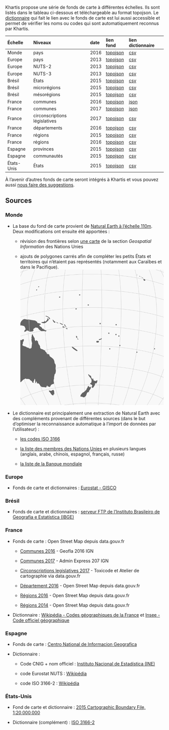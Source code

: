 Khartis propose une série de fonds de carte à différentes échelles. Ils sont listés dans le tableau ci-dessous et téléchargeable au format topojson. Le [dictionnaire](definitions#dictionnaire-dun-fond-de-carte) qui fait le lien avec le fonds de carte est lui aussi accessible et permet de vérifier les noms ou codes qui sont automatiquement reconnus par Khartis.

| Échelle    | Niveaux      | date | lien fond | lien dictionnaire |
|:------------|:--------------|:------|:-----------|:-------------------|
| Monde      | pays         | 2016 | [topojson](https://raw.githubusercontent.com/AtelierCartographie/Khartis/master/public/data/map/W-110m-2015-modified.json)  | [csv](https://raw.githubusercontent.com/AtelierCartographie/Khartis/master/public/data/dictionary/csv/World-dico-2016.csv)               |
| Europe     | pays        | 2013 | [topojson](https://github.com/AtelierCartographie/Khartis/raw/master/public/data/map/EU-country.json)  | [csv](https://github.com/AtelierCartographie/Khartis/raw/master/public/data/dictionary/csv/EU-dico-COUNTRY-2013.csv)               |
| Europe     | NUTS-2 | 2013 | [topojson](https://github.com/AtelierCartographie/Khartis/tree/master/public/data/map/EU-nuts-2)  | [csv](https://github.com/AtelierCartographie/Khartis/raw/master/public/data/dictionary/csv/EU-dico-NUTS-2-2013.csv)               |
| Europe     | NUTS-3  | 2013 | [topojson](https://github.com/AtelierCartographie/Khartis/tree/master/public/data/map/EU-nuts-3)  | [csv](https://github.com/AtelierCartographie/Khartis/raw/master/public/data/dictionary/csv/EU-dico-NUTS-3-2013.csv)               |
| Brésil     | États        | 2015 | [topojson](https://raw.githubusercontent.com/AtelierCartographie/Khartis/master/public/data/map/BR-ufe-2015.json)  | [csv](https://raw.githubusercontent.com/AtelierCartographie/Khartis/master/public/data/dictionary/csv/BR-dico-UFE-2015.csv)               |
| Brésil     | microrégions | 2015 | [topojson](https://raw.githubusercontent.com/AtelierCartographie/Khartis/master/public/data/map/BR-mie-2015.json)  | [csv](https://raw.githubusercontent.com/AtelierCartographie/Khartis/master/public/data/dictionary/csv/BR-dico-MIE-2015.csv)               |
| Brésil     | mésorégions  | 2015 | [topojson](https://raw.githubusercontent.com/AtelierCartographie/Khartis/master/public/data/map/BR-mee-2015.json)  | [csv](https://raw.githubusercontent.com/AtelierCartographie/Khartis/master/public/data/dictionary/csv/BR-dico-MEE-2015.csv)               |
| France     | communes  | 2016 | [topojson](https://github.com/AtelierCartographie/Khartis/tree/master/public/data/map/FR-com-2016)  | [json](https://github.com/AtelierCartographie/Khartis/tree/master/public/data/dictionary/FR-dico-COM-2016)               |
| France     | communes  | 2017 | [topojson](https://github.com/AtelierCartographie/Khartis/tree/master/public/data/map/FR-com-2017)  | [json](https://github.com/AtelierCartographie/Khartis/tree/master/public/data/dictionary/FR-dico-COM-2017)               |
| France     | circonscriptions législatives  | 2017 | [topojson](https://github.com/AtelierCartographie/Khartis/tree/master/public/data/map/FR-circ-2017)  | [csv](https://raw.githubusercontent.com/AtelierCartographie/Khartis/master/public/data/dictionary/csv/FR-dico-circ-2017.csv)               |
| France     | départements  | 2016 | [topojson](https://github.com/AtelierCartographie/Khartis/tree/master/public/data/map/FR-dpt-2016)  | [csv](https://raw.githubusercontent.com/AtelierCartographie/Khartis/master/public/data/dictionary/csv/FR-dico-DPT-2016.csv)               |
| France     | régions      | 2015 | [topojson](https://github.com/AtelierCartographie/Khartis/tree/master/public/data/map/FR-reg-2015)  | [csv](https://raw.githubusercontent.com/AtelierCartographie/Khartis/master/public/data/dictionary/csv/FR-dico-REG-2015.csv)               |
| France     | régions      | 2016 | [topojson](https://github.com/AtelierCartographie/Khartis/tree/master/public/data/map/FR-reg-2016)  | [csv](https://raw.githubusercontent.com/AtelierCartographie/Khartis/master/public/data/dictionary/csv/FR-dico-REG-2016.csv)               |
| Espagne    | provinces    | 2015 | [topojson](https://github.com/AtelierCartographie/Khartis/tree/master/public/data/map/ES-prov-2015)  | [csv](https://raw.githubusercontent.com/AtelierCartographie/Khartis/master/public/data/dictionary/csv/ES-dico-PROV-2015.csv)               |
| Espagne    | communautés  | 2015 | [topojson](https://github.com/AtelierCartographie/Khartis/tree/master/public/data/map/ES-auto-2015)  | [csv](https://raw.githubusercontent.com/AtelierCartographie/Khartis/master/public/data/dictionary/csv/ES-dico-AUTO-2015.csv)               |
| États-Unis | États        | 2015 | [topojson](https://github.com/AtelierCartographie/Khartis/tree/master/public/data/map/US-state-2015)  | [csv](https://raw.githubusercontent.com/AtelierCartographie/Khartis/master/public/data/dictionary/csv/US-dico-ST-2015.csv)               |
À l’avenir d’autres fonds de carte seront intégrés à Khartis et vous pouvez aussi [nous faire des suggestions](https://goo.gl/forms/dF1y6k9KvEIffzpQ2).

## Sources

### Monde

* La base du fond de carte provient de [Natural Earth à l’échelle 110m](http://www.naturalearthdata.com/downloads/110m-cultural-vectors/). Deux modifications ont ensuite été apportées :

    * révision des frontières selon [une carte](http://www.un.org/Depts/Cartographic/map/profile/world.pdf) de la section *Geospatial Information* des Nations Unies

    * ajouts de polygones carrés afin de compléter les petits États et territoires qui n’étaient pas représentés (notamment aux Caraïbes et dans le Pacifique).
![petits États](./assets/small-states.png)

* Le dictionnaire est principalement une extraction de Natural Earth avec des compléments provenant de différentes sources (dans le but d’optimiser la reconnaissance automatique à l’import de données par l’utilisateur) :

    * [les codes ISO 3166](http://www.iso.org/iso/home/standards/country_codes.htm)

    * [la liste des membres des Nations Unies](http://www.un.org/en/member-states/) en plusieurs langues (anglais, arabe, chinois, espagnol, français, russe)

    * [la liste de la Banque mondiale](http://www.worldbank.org/en/country)

### Europe

* Fonds de carte et dictionnaires : [Eurostat - GISCO](http://ec.europa.eu/eurostat/fr/web/gisco)

### Brésil

* Fonds de carte et dictionnaires : [serveur FTP de l’Instituto Brasileiro de Geografia e Estatística (IBGE)](ftp://geoftp.ibge.gov.br/)

### France

* Fonds de carte : Open Street Map depuis data.gouv.fr

    * [Communes 2016](http://professionnels.ign.fr/geofla) - Geofla 2016 IGN

    * [Communes 2017](http://professionnels.ign.fr/adminexpress) - Admin Express 207 IGN

    * [Circonscriptions legislatives 2017](https://www.data.gouv.fr/fr/datasets/carte-des-circonscriptions-legislatives-2012-et-2017/) - Toxicode et Atelier de cartographie via data.gouv.fr

    * [Département 2016](https://www.data.gouv.fr/fr/datasets/contours-des-departements-francais-issus-d-openstreetmap/) - Open Street Map depuis data.gouv.fr

    * [Régions 2016](https://www.data.gouv.fr/fr/datasets/projet-de-redecoupages-des-regions/) - Open Street Map depuis data.gouv.fr

    * [Régions 2014](https://www.data.gouv.fr/fr/datasets/contours-des-regions-francaises-sur-openstreetmap/) - Open Street Map depuis data.gouv.fr

* Dictionnaire : [Wikipédia - Codes géographiques de la France](https://fr.wikipedia.org/wiki/Codes_g%C3%A9ographiques_de_la_France) et [Insee - Code officiel géographique](https://www.insee.fr/fr/information/2016807)

### Espagne

* Fonds de carte : [Centro National de Informacion Geografica](http://www.ign.es/ign/main/index.do)

* Dictionnaire :

    * Code CNIG + nom officiel : [Instituto Nacional de Estadística (INE)](http://www.ine.es/daco/daco42/codmun/cod_provincia.htm)

    * code Eurostat NUTS : [Wikipédia](https://es.wikipedia.org/wiki/NUTS_de_Espa%C3%B1a)

    * code ISO 3166-2 : [Wikipédia](https://es.wikipedia.org/wiki/ISO_3166-2:ES)

### États-Unis

* Fond de carte et dictionnaire : [2015 Cartographic Boundary File, 1:20,000,000](https://www.census.gov/geo/maps-data/data/tiger-cart-boundary.html)

* Dictionnaire (complément) : [ISO 3166-2](https://www.iso.org/obp/ui/#iso:code:3166:US)
